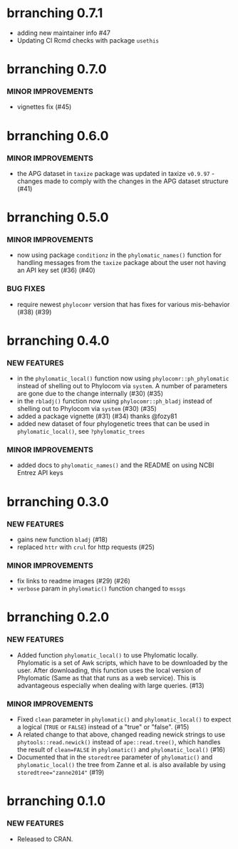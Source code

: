 <!--
brranching 0.7.2
================

* Addressing ropensci/phylocomr#32 and ropensci/phylocomr#34 (see https://github.com/camwebb/phylomatic-ws)

-->

brranching 0.7.1
================

* adding new maintainer info #47
* Updating CI Rcmd checks with package `usethis`

brranching 0.7.0
================

### MINOR IMPROVEMENTS

* vignettes fix (#45)


brranching 0.6.0
================

### MINOR IMPROVEMENTS

* the APG dataset in `taxize` package was updated in taxize `v0.9.97` - changes made to comply with the changes in the APG dataset structure  (#41)


brranching 0.5.0
================

### MINOR IMPROVEMENTS

* now using package `conditionz` in the `phylomatic_names()` function for handling messages from the `taxize` package about the user not having an API key set  (#36) (#40)

### BUG FIXES

* require newest `phylocomr` version that has fixes for various mis-behavior  (#38) (#39)


brranching 0.4.0
================

### NEW FEATURES

* in the `phylomatic_local()` function now using `phylocomr::ph_phylomatic`  instead of shelling out to Phylocom via `system`. A number of parameters are gone due to the change internally (#30) (#35)
* in the `rbladj()` function now using `phylocomr::ph_bladj` instead of shelling out to Phylocom via `system` (#30) (#35)
* added a package vignette (#31) (#34) thanks @fozy81
* added new dataset of four phylogenetic trees that can be used in `phylomatic_local()`, see `?phylomatic_trees`

### MINOR IMPROVEMENTS

* added docs to `phylomatic_names()` and the README on using NCBI Entrez API keys


brranching 0.3.0
================

### NEW FEATURES

* gains new function `bladj`  (#18)
* replaced `httr` with `crul` for http requests (#25)

### MINOR IMPROVEMENTS

* fix links to readme images (#29) (#26)
* `verbose` param in `phylomatic()` function changed to `mssgs`


brranching 0.2.0
================

### NEW FEATURES

* Added function `phylomatic_local()` to use Phylomatic locally.
Phylomatic is a set of Awk scripts, which have to be downloaded
by the user. After downloading, this function uses the local version
of Phylomatic (Same as that that runs as a web service). This is
advantageous especially when dealing with large queries. (#13)

### MINOR IMPROVEMENTS

* Fixed `clean` parameter in `phylomatic()` and `phylomatic_local()`
to expect a logical (`TRUE` or `FALSE`) instead of a "true" or "false". (#15)
* A related change to that above, changed reading newick strings to use
`phytools::read.newick()` instead of `ape::read.tree()`, which handles
the result of `clean=FALSE` in `phylomatic()` and `phylomatic_local()` (#16)
* Documented that in the `storedtree` parameter of `phylomatic()` and
`phylomatic_local()` the tree from Zanne et al. is also available by using
`storedtree="zanne2014"` (#19)


brranching 0.1.0
================

### NEW FEATURES

* Released to CRAN.

